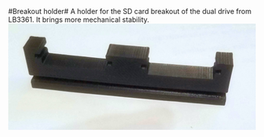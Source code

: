 #Breakout holder#
A holder for the SD card breakout of the dual drive from LB3361. It brings more mechanical stability.
![sd card breakout holder](gigatron-holder-dual-sd.jpg)

